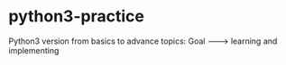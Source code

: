 # python3-practice
Python3 version from basics to advance topics: Goal ---> learning and implementing
